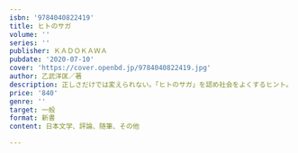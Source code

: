 ```yaml
---
isbn: '9784040822419'
title: ヒトのサガ
volume: ''
series: ''
publisher: ＫＡＤＯＫＡＷＡ
pubdate: '2020-07-10'
cover: 'https://cover.openbd.jp/9784040822419.jpg'
author: 乙武洋匡／著
description: 正しさだけでは変えられない。「ヒトのサガ」を認め社会をよくするヒント。
price: '840'
genre: ''
target: 一般
format: 新書
content: 日本文学、評論、随筆、その他

---
```

